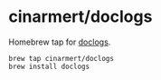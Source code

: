 # cinarmert/doclogs

Homebrew tap for [doclogs](https://github.com/cinarmert/doclogs).

```
brew tap cinarmert/doclogs
brew install doclogs
```